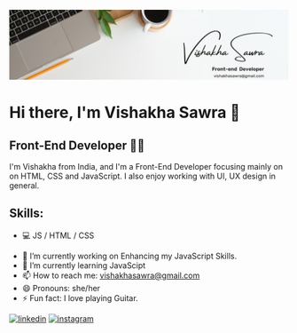 ![Front-End Developer](https://github.com/Vishakha-Sawra/Vishakha-Sawra/blob/main/banner.jpg?raw=true)

# Hi there, I'm Vishakha Sawra 👋
## Front-End Developer 👩‍💻
I'm Vishakha from India, and I'm a Front-End Developer focusing mainly on on HTML, CSS and JavaScript. I also enjoy working with UI, UX design in general.

## Skills: 
* 💻 JS / HTML / CSS

- 🔭 I’m currently working on Enhancing my JavaScript Skills. 
- 🌱 I’m currently learning JavaScipt 
- 📫 How to reach me: vishakhasawra@gmail.com 
- 😄 Pronouns: she/her 
- ⚡ Fun fact: I love playing Guitar. 


[<img src='https://cdn.jsdelivr.net/npm/simple-icons@3.0.1/icons/linkedin.svg' alt='linkedin' height='40'>](https://www.linkedin.com/in/VishakhaSawra/)  [<img src='https://cdn.jsdelivr.net/npm/simple-icons@3.0.1/icons/instagram.svg' alt='instagram' height='40'>](https://www.instagram.com/vishakha_sawra/) 


